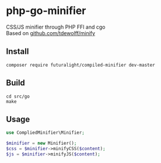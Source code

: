 # php-go-minifier
CSS/JS minifier through PHP FFI and cgo<br/>
Based on [github.com/tdewolff/minify](https://github.com/tdewolff/minify)
## Install
```console
composer require futuralight/compiled-minifier dev-master
``` 
## Build
```console
cd src/go
make
```
## Usage
```php
use CompliedMinifier\Minifier;

$minifier = new Minifier();
$css = $minifier->minifyCSS($content);
$js = $minifier->minifyJS($content);
```